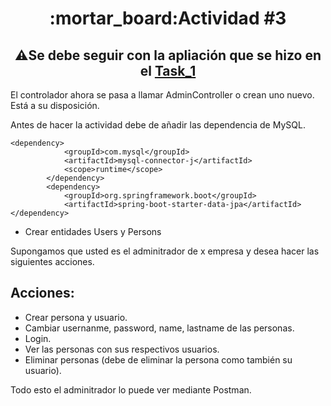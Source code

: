 <h1 align="center"> :mortar_board:Actividad #3</h1>

<h2 align="center"> ⚠️Se debe seguir con la apliación que se hizo en el <a href="https://github.com/JuanJooose/Java_Course/blob/main/Tasks/Task_1.md">Task_1</a> </h2>

El controlador ahora se pasa a llamar AdminController o crean uno nuevo. Está a su disposición.

Antes de hacer la actividad debe de añadir las dependencia de MySQL.

```xml,
<dependency>
			<groupId>com.mysql</groupId>
			<artifactId>mysql-connector-j</artifactId>
			<scope>runtime</scope>
		</dependency>
		<dependency>
			<groupId>org.springframework.boot</groupId>
			<artifactId>spring-boot-starter-data-jpa</artifactId>
</dependency>

```

* Crear entidades Users y Persons

Supongamos que usted es el adminitrador de x empresa y desea hacer las siguientes acciones.

## Acciones:

* Crear persona y usuario.
* Cambiar usernanme, password, name, lastname de las personas. 
* Login.
* Ver las personas con sus respectivos usuarios.
* Eliminar personas (debe de eliminar la persona como también su usuario).

Todo esto el adminitrador lo puede ver mediante Postman.

